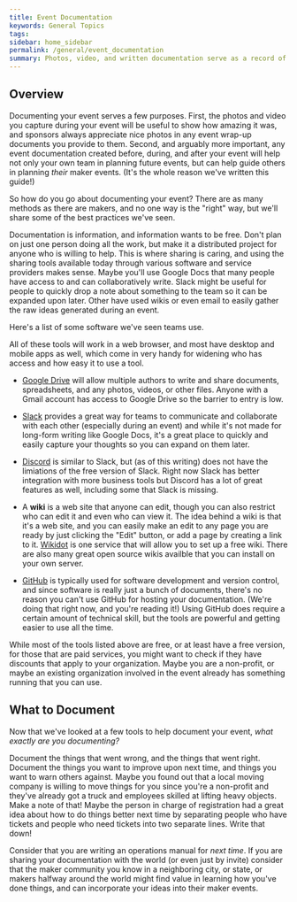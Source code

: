 ```yaml
---
title: Event Documentation
keywords: General Topics
tags:
sidebar: home_sidebar
permalink: /general/event_documentation
summary: Photos, video, and written documentation serve as a record of your event...
---
```


## Overview

Documenting your event serves a few purposes. First, the photos and video you capture during your event will be useful to show how amazing it was, and sponsors always appreciate nice photos in any event wrap-up documents you provide to them. Second, and arguably more important, any event documentation created before, during, and after your event will help not only your own team in planning future events, but can help guide others in planning _their_ maker events. (It's the whole reason we've written this guide!)

So how do you go about documenting your event? There are as many methods as there are makers, and no one way is the "right" way, but we'll share some of the best practices we've seen.

Documentation is information, and information wants to be free. Don't plan on just one person doing all the work, but make it a distributed project for anyone who is willing to help. This is where sharing is caring, and using the sharing tools available today through various software and service providers makes sense. Maybe you'll use Google Docs that many people have access to and can collaboratively write. Slack might be useful for people to quickly drop a note about something to the team so it can be expanded upon later. Other have used wikis or even email to easily gather the raw ideas generated during an event.

Here's a list of some software we've seen teams use.

All of these tools will work in a web browser, and most have desktop and mobile apps as well, which come in very handy for widening who has access and how easy it to use a tool.

* [Google Drive](https://www.google.com/drive/) will allow multiple authors to write and share documents, spreadsheets, and any photos, videos, or other files. Anyone with a Gmail account has access to Google Drive so the barrier to entry is low.

* [Slack](https://slack.com/) provides a great way for teams to communicate and collaborate with each other (especially during an event) and while it's not made for long-form writing like Google Docs, it's a great place to quickly and easily capture your thoughts so you can expand on them later.

* [Discord](https://discordapp.com/) is similar to Slack, but (as of this writing) does not have the limiations of the free version of Slack. Right now Slack has better integration with more business tools but Discord has a lot of great features as well, including some that Slack is missing.

* A **wiki** is a web site that anyone can edit, though you can also restrict who can edit it and even who can view it. The idea behind a wiki is that it's a web site, and you can easily make an edit to any page you are ready by just clicking the "Edit" button, or add a page by creating a link to it. [Wikidot](https://www.wikidot.com/) is one service that will allow you to set up a free wiki. There are also many great open source wikis availble that you can install on your own server.

* [GitHub](https://github.com/) is typically used for software development and version control, and since software is really just a bunch of documents, there's no reason you can't use GitHub for hosting your documentation. (We're doing that right now, and you're reading it!) Using GitHub does require a certain amount of technical skill, but the tools are powerful and getting easier to use all the time.

While most of the tools listed above are free, or at least have a free version, for those that are paid services, you might want to check if they have discounts that apply to your organization. Maybe you are a non-profit, or maybe an existing organization involved in the event already has something running that you can use.

## What to Document

Now that we've looked at a few tools to help document your event, _what exactly are you documenting?_

Document the things that went wrong, and the things that went right. Document the things you want to improve upon next time, and things you want to warn others against. Maybe you found out that a local moving company is willing to move things for you since you're a non-profit and they've already got a truck and employees skilled at lifting heavy objects. Make a note of that! Maybe the person in charge of registration had a great idea about how to do things better next time by separating people who have tickets and people who need tickets into two separate lines. Write that down!

Consider that you are writing an operations manual for _next time_. If you are sharing your documentation with the world (or even just by invite) consider that the maker community you know in a neighboring city, or state, or makers halfway around the world might find value in learning how you've done things, and can incorporate your ideas into their maker events.